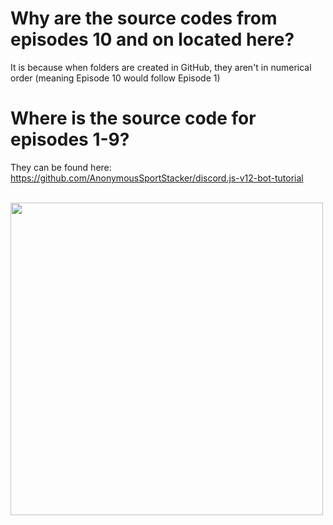 
# Why are the source codes from episodes 10 and on located here?

It is because when folders are created in  GitHub, they aren't in numerical order (meaning Episode 10 would follow Episode 1)

# Where is the source code for episodes 1-9?

They can be found here: https://github.com/AnonymousSportStacker/discord.js-v12-bot-tutorial

<br>
<img height="500" src="https://cdn.discordapp.com/attachments/764593562800619592/788949634021195776/DISCORD.JS_V12_bot_tutorials.png"
<br>
